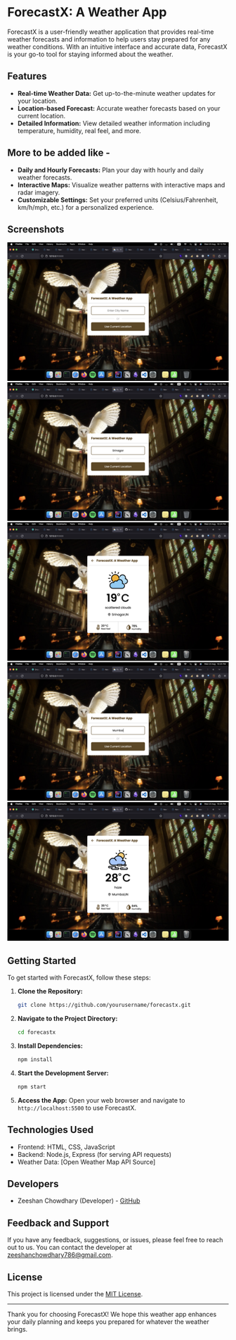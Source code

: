 # ForecastX: A Weather App

ForecastX is a user-friendly weather application that provides real-time weather forecasts and information to help users stay prepared for any weather conditions. With an intuitive interface and accurate data, ForecastX is your go-to tool for staying informed about the weather.

## Features

- **Real-time Weather Data:** Get up-to-the-minute weather updates for your location.
- **Location-based Forecast:** Accurate weather forecasts based on your current location.
- **Detailed Information:** View detailed weather information including temperature, humidity, real feel, and more.

## More to be added like -

- **Daily and Hourly Forecasts:** Plan your day with hourly and daily weather forecasts.
- **Interactive Maps:** Visualize weather patterns with interactive maps and radar imagery.
- **Customizable Settings:** Set your preferred units (Celsius/Fahrenheit, km/h/mph, etc.) for a personalized experience.

## Screenshots

![Screenshot 1](screenshots/screenshot1.png)
![Screenshot 2](screenshots/screenshot2.png)
![Screenshot 3](screenshots/screenshot3.png)
![Screenshot 4](screenshots/screenshot4.png)
![Screenshot 5](screenshots/screenshot5.png)

## Getting Started

To get started with ForecastX, follow these steps:

1. **Clone the Repository:**
   ```bash
   git clone https://github.com/yourusername/forecastx.git
   ```

2. **Navigate to the Project Directory:**
   ```bash
   cd forecastx
   ```

3. **Install Dependencies:**
   ```bash
   npm install
   ```

4. **Start the Development Server:**
   ```bash
   npm start
   ```

5. **Access the App:**
   Open your web browser and navigate to `http://localhost:5500` to use ForecastX.

## Technologies Used

- Frontend: HTML, CSS, JavaScript
- Backend: Node.js, Express (for serving API requests)
- Weather Data: [Open Weather Map API Source]

## Developers

- Zeeshan Chowdhary (Developer) - [GitHub](https://github.com/im-zshan)

## Feedback and Support

If you have any feedback, suggestions, or issues, please feel free to reach out to us. You can contact the developer at zeeshanchowdhary786@gmail.com.

## License

This project is licensed under the [MIT License](LICENSE).

---

Thank you for choosing ForecastX! We hope this weather app enhances your daily planning and keeps you prepared for whatever the weather brings.
